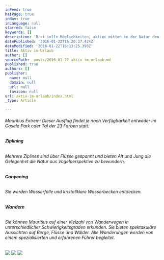 ```yaml
---
inFeed: true
hasPage: true
inNav: true
inLanguage: null
starred: false
keywords: []
description: 'Drei tolle Möglichkeiten, aktive mitten in der Natur den Urlaub zu verbringen!'
datePublished: '2016-01-22T16:20:37.424Z'
dateModified: '2016-01-22T16:13:25.390Z'
title: Aktiv im Urlaub
author: []
sourcePath: _posts/2016-01-22-aktiv-im-urlaub.md
published: true
authors: []
publisher:
  name: null
  domain: null
  url: null
  favicon: null
url: aktiv-im-urlaub/index.html
_type: Article

---
```

###### Mauritius Extrem: Dieser Ausflug findet je nach Verfügbarkeit entweder im Casela Park oder Tal der 23 Farben statt.

###### **Ziplining**

###### Mehrere Ziplines sind über Flüsse gespannt und bieten Alt und Jung die Gelegenhet die Natur aus Vogelperspektive zu bewundern.

###### **Canyoning**

###### Sie werden Wasserfälle und kristallklare Wasserbecken entdecken.

###### **Wandern**

###### Sie können Mauritius auf einer  Vielzahl von Wanderwegen in unterschiedlicher Schwierigkeitsgraden erkunden. Sie bieten spektakuläre Aussichten auf Berge, Flüsse und Wälder. Alle Wanderungen werden von einem spezialisierten und erfahrenen Führer begleitet.
![](https://the-grid-user-content.s3-us-west-2.amazonaws.com/aec413e4-ad31-424e-8b32-4b95adc1b070.jpg)
![](https://the-grid-user-content.s3-us-west-2.amazonaws.com/f22f4317-04e7-49cd-8771-44ad022e854e.jpg)
![](https://the-grid-user-content.s3-us-west-2.amazonaws.com/a59d99d4-8338-4296-846d-1835054b8b86.jpg)